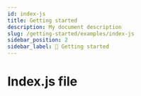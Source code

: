 ```yaml
---
id: index-js
title: Getting started
description: My document description
slug: /getting-started/examples/index-js
sidebar_position: 2
sidebar_label: 🚀 Getting started 
---
```


# Index.js file
